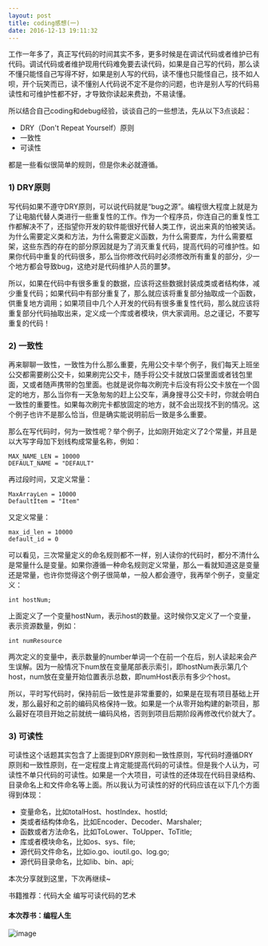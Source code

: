 ```yaml
---
layout: post
title: coding感想(一)
date: 2016-12-13 19:11:32
---
```


工作一年多了，真正写代码的时间其实不多，更多时候是在调试代码或者维护已有代码。调试代码或者维护现用代码难免要去读代码，如果是自己写的代码，那么读不懂只能怪自己写得不好，如果是别人写的代码，读不懂也只能怪自己，技不如人呗，开个玩笑而已，读不懂别人代码说不定不是你的问题，也许是别人写的代码易读性和可维护性都不好，才导致你读起来费劲，不易读懂。

所以结合自己coding和debug经验，谈谈自己的一些想法，先从以下3点谈起：

- DRY（Don't Repeat Yourself）原则
- 一致性
- 可读性

都是一些看似很简单的规则，但是你未必就遵循。

### 1) DRY原则

写代码如果不遵守DRY原则，可以说代码就是“bug之源”。编程很大程度上就是为了让电脑代替人类进行一些重复性的工作。作为一个程序员，你连自己的重复性工作都解决不了，还指望你开发的软件能很好代替人类工作，说出来真的怕被笑话。为什么需要定义类和方法，为什么需要定义函数，为什么需要库，为什么需要框架，这些东西的存在的部分原因就是为了消灭重复代码，提高代码的可维护性。如果你代码中重复的代码很多，那么当你修改代码时必须修改所有重复的部分，少一个地方都会导致bug，这绝对是代码维护人员的噩梦。

所以，如果在代码中有很多重复的数据，应该将这些数据封装成类或者结构体，减少重复代码；如果代码中有部分重复了，那么就应该将重复部分抽取成一个函数，供重复地方调用；如果项目中几个人开发的代码有很多重复性代码，那么就应该将重复部分代码抽取出来，定义成一个库或者模块，供大家调用。总之谨记，不要写重复的代码！

### 2) 一致性

再来聊聊一致性，一致性为什么那么重要，先用公交卡举个例子，我们每天上班坐公交都需要刷公交卡，如果刷完公交卡，随手将公交卡就放口袋里面或者钱包里面，又或者随声携带的包里面。也就是说你每次刷完卡后没有将公交卡放在一个固定的地方，那么当你有一天急匆匆的赶上公交车，满身搜寻公交卡时，你就会明白一致性的重要性。如果每次刷完卡都放固定的地方，就不会出现找不到的情况。这个例子也许不是那么恰当，但是确实能说明前后一致是多么重要。

那么在写代码时，何为一致性呢？举个例子，比如刚开始定义了2个常量，并且是以大写字母加下划线构成常量名称，例如：

    MAX_NAME_LEN = 10000
    DEFAULT_NAME = "DEFAULT"

再过段时间，又定义常量：

    MaxArrayLen = 10000
    DefaultItem = "Item"

又定义常量：

    max_id_len = 10000
    default_id = 0

可以看见，三次常量定义的命名规则都不一样，别人读你的代码时，都分不清什么是常量什么是变量。如果你遵循一种命名规则定义常量，那么一看就知道这是变量还是常量，也许你觉得这个例子很简单，一般人都会遵守，我再举个例子，变量定义：

    int hostNum;

上面定义了一个变量hostNum，表示host的数量。这时候你又定义了一个变量，表示资源数量，例如：

    int numResource

两次定义的变量中，表示数量的number单词一个在前一个在后，别人读起来会产生误解。因为一般情况下num放在变量尾部表示索引，即hostNum表示第几个host，num放在变量开始位置表示总数，即numHost表示有多少个host。

所以，平时写代码时，保持前后一致性是非常重要的，如果是在现有项目基础上开发，那么最好和之前的编码风格保持一致。如果是一个从零开始构建的新项目，那么最好在项目开始之前就统一编码风格，否则到项目后期阶段再修改代价就大了。

### 3) 可读性

可读性这个话题其实包含了上面提到DRY原则和一致性原则，写代码时遵循DRY原则和一致性原则，在一定程度上肯定能提高代码的可读性。但是我个人认为，可读性不单只代码的可读性。如果是一个大项目，可读性的还体现在代码目录结构、目录命名上和文件命名等上面。所以我认为可读性的好的代码应该在以下几个方面得到体现：

- 变量命名，比如totalHost、hostIndex、hostId;
- 类或者结构体命名，比如Encoder、Decoder、Marshaler;
- 函数或者方法命名，比如ToLower、ToUpper、ToTitle;
- 库或者模块命名，比如os、sys、file;
- 源代码文件命名，比如io.go、ioutil.go、log.go;
- 源代码目录命名，比如lib、bin、api;

本次分享就到这里，下次再继续~

书籍推荐：代码大全  编写可读代码的艺术

#### 本次荐书：编程人生

![image](https://img12.360buyimg.com/n7/jfs/t760/204/6411790/154557/996c0759/547c476eN18c67044.jpg)

